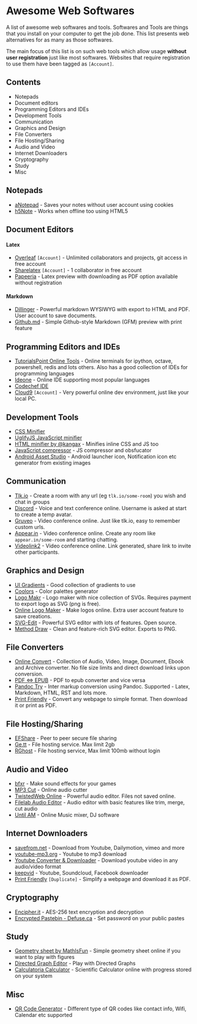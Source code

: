 # Awesome Web Softwares

A list of awesome web softwares and tools. 
Softwares and Tools are things that you install on your computer to get the job done. This list presents web alternatives for as many as those softwares. 

The main focus of this list is on such web tools which allow usage **without user registration** just like most softwares. 
Websites that require registration to use them have been tagged as `[Account]`. 


## Contents

* Notepads
* Document editors
* Programming Editors and IDEs
* Development Tools
* Communication
* Graphics and Design
* File Converters
* File Hosting/Sharing
* Audio and Video
* Internet Downloaders
* Cryptography
* Study
* Misc


## Notepads

* [aNotepad](https://anotepad.com/) - Saves your notes without user account using cookies
* [h5Note](http://h5note.com/) - Works when offline too using HTML5


## Document Editors

#### Latex

* [Overleaf](https://www.overleaf.com/) `[Account]` - Unlimited collaborators and projects, git access in free account 
* [Sharelatex](http://sharelatex.com/) `[Account]` - 1 collaborator in free account
* [Papeeria](https://papeeria.com/) - Latex preview with downloading as PDF option available without registration

#### Markdown

* [Dillinger](http://dillinger.io/) - Powerful markdown WYSIWYG with export to HTML and PDF. User account to save documents. 
* [Github.md](http://aviaryan.in/javascripts/github.md/) - Simple Github-style Markdown (GFM) preview with print feature


## Programming Editors and IDEs

* [TutorialsPoint Online Tools](https://www.tutorialspoint.com/codingground.htm) - Online terminals for ipython, octave, 
powershell, redis and lots others. Also has a good collection of IDEs for programming languages
* [Ideone](http://ideone.com/) - Online IDE supporting most popular languages
* [Codechef IDE](https://www.codechef.com/ide)
* [Cloud9](https://c9.io/) `[Account]`  - Very powerful online dev environment, just like your local PC. 


## Development Tools

* [CSS Minifier](http://cssminifier.com/)
* [UglifyJS JavaScript minifier](https://skalman.github.io/UglifyJS-online/)
* [HTML minifier by @kangax](https://kangax.github.io/html-minifier/) - Minifies inline CSS and JS too
* [JavaScript compressor](http://javascriptcompressor.com/) - JS compressor and obsfucator
* [Android Asset Studio](https://romannurik.github.io/AndroidAssetStudio/) - Android launcher icon, Notification icon etc generator from existing images


## Communication

* [Tlk.io](http://tlk.io/) - Create a room with any url (eg `tlk.io/some-room`) you wish and chat in groups
* [Discord](https://discordapp.com/) - Voice and text conference online. Username is asked at start to create a temp avatar.
* [Gruveo](https://www.gruveo.com/) - Video conference online. Just like tlk.io, easy to remember custom urls. 
* [Appear.in](https://appear.in/) - Video conference online. Create any room like `appear.in/some-room` and starting chatting. 
* [Videolink2](https://videolink2.me/start) - Video conference online. Link generated, share link to invite other participants.


## Graphics and Design

* [UI Gradients](http://uigradients.com/) - Good collection of gradients to use
* [Coolors](https://coolors.co/) - Color palettes generator
* [Logo Makr](https://logomakr.com/) - Logo maker with nice collection of SVGs. Requires payment to export logo as SVG (png is free).
* [Online Logo Maker](http://www.onlinelogomaker.com/) - Make logos online. Extra user account feature to save creations.
* [SVG-Edit](https://svg-edit.github.io/svgedit/releases/svg-edit-2.8.1/svg-editor.html) - Powerful SVG editor with lots of features. Open source.
* [Method Draw](http://editor.method.ac/) - Clean and feature-rich SVG editor. Exports to PNG.


## File Converters

* [Online Convert](http://www.online-convert.com/) - Collection of Audio, Video, Image, Document, Ebook and Archive converter. No file size limits and direct download links 
upon conversion. 
* [PDF <=> EPUB](http://pdfepub.com/) - PDF to epub converter and vice versa
* [Pandoc Try](https://pandoc.org/try/) - Inter markup conversion using Pandoc. Supported - Latex, Markdown, HTML, RST and lots more. 
* [Print Friendly](https://www.printfriendly.com/) - Convert any webpage to simple format. Then download it or print as PDF.


## File Hosting/Sharing

* [EFShare](http://efshare.com/) - Peer to peer secure file sharing
* [Ge.tt](http://ge.tt/) - File hosting service. Max limit 2gb
* [RGhost](http://rgho.st/) - File hosting service, Max limit 100mb without login


## Audio and Video

* [bfxr](http://www.bfxr.net/) - Make sound effects for your games
* [MP3 Cut](http://mp3cut.net/) - Online audio cutter
* [TwistedWeb Online](https://twistedwave.com/online/) - Powerful audio editor. Files not saved online. 
* [Filelab Audio Editor](http://www.filelab.com/audio-editor) - Audio editor with basic features like trim, merge, cut audio
* [Until AM](http://mix.until.am/) - Online Music mixer, DJ software



## Internet Downloaders

* [savefrom.net](http://en.savefrom.net/) - Download from Youtube, Dailymotion, vimeo and more
* [youtube-mp3.org](http://www.youtube-mp3.org/) - Youtube to mp3 download
* [Youtube Converter & Downloader](https://www.onlinevideoconverter.com/video-converter) - Download youtube video in any audio/video format
* [keepvid](http://keepvid.com/) - Youtube, Soundcloud, Facebook downloader
* [Print Friendly](https://www.printfriendly.com/) `[Duplicate]` - Simplify a webpage and download it as PDF.


## Cryptography

* [Encipher.it](https://encipher.it/) - AES-256 text encryption and decryption
* [Encrypted Pastebin - Defuse.ca](https://defuse.ca/pastebin.htm) - Set password on your public pastes


## Study

* [Geometry sheet by MathIsFun](https://www.mathsisfun.com/geometry/drawing.html) - Simple geometry sheet online if you want to play with figures
* [Directed Graph Editor](http://bl.ocks.org/rkirsling/5001347) - Play with Directed Graphs
* [Calculatoria Calculator](http://www.calculatoria.com/) - Scientific Calculator online with progress stored on your system


## Misc

* [QR Code Generator](http://zxing.appspot.com/generator/) - Different type of QR codes like contact info, Wifi, Calendar etc supported
